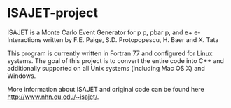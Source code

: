 # ISAJET-project

ISAJET is a Monte Carlo Event Generator for p p, pbar p, and e+ e- Interactions
written by
F.E. Paige, S.D. Protopopescu, H. Baer and X. Tata

This program is currently written in Fortran 77 and configured for Linux systems.
The goal of this project is to convert the entire code into C++ and additionally supported on all Unix systems (including Mac OS X) and Windows.

More information about ISAJET and original code can be found here http://www.nhn.ou.edu/~isajet/.

